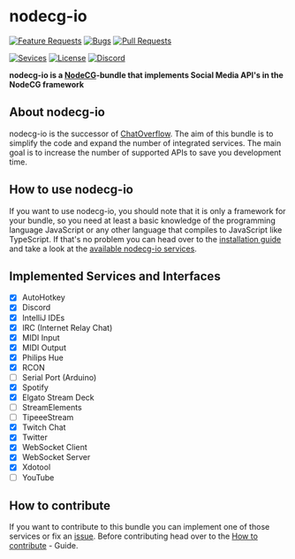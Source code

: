 # nodecg-io

[![Feature Requests](https://img.shields.io/github/issues/codeoverflow-org/nodecg-io/enhancement?label=Feature%20Requests&style=flat-square)](https://github.com/codeoverflow-org/nodecg-io/labels/enhancement)
[![Bugs](https://img.shields.io/github/issues/codeoverflow-org/nodecg-io/bug?label=Bugs&style=flat-square)](https://github.com/codeoverflow-org/nodecg-io/labels/bug)
[![Pull Requests](https://img.shields.io/github/issues-pr/codeoverflow-org/nodecg-io?label=Pull%20Requests&style=flat-square)](https://github.com/codeoverflow-org/nodecg-io/pulls)
<!-- Do not set the 'Services implemented' value manually. It's inserted automatically. -->
[![Sevices](https://img.shields.io/static/v1?label=Services%20implemented&message=16&color=blue&style=flat-square)](services.md)
[![License](https://img.shields.io/github/license/codeoverflow-org/nodecg-io?label=License&style=flat-square)](https://github.com/codeoverflow-org/nodecg-io/blob/master/LICENSE)
[![Discord](https://img.shields.io/badge/discord-join-7289DA.svg?logo=discord&style=flat-square)](https://discord.gg/sX2Gjbs/)

**nodecg-io is a [NodeCG](https://github.com/nodecg/nodecg)-bundle that implements Social Media API's in the NodeCG framework**

## About nodecg-io

nodecg-io is the successor of [ChatOverflow](https://github.com/codeoverflow-org/chatoverflow). The aim of this bundle is to simplify the code and expand the number of integrated services. The main goal is to increase the number of supported APIs to save you development time.

## How to use nodecg-io

If you want to use nodecg-io, you should note that it is only a framework for your bundle, so you need at least a basic knowledge of the programming language JavaScript or any other language that compiles to JavaScript like TypeScript. 
If that's no problem you can head over to the [installation guide](https://nodecg.io/getting_started/install/) and take a look at the [available nodecg-io services](https://nodecg.io/services/).

## Implemented Services and Interfaces

- [x] AutoHotkey
- [x] Discord
- [X] IntelliJ IDEs
- [x] IRC (Internet Relay Chat)
- [x] MIDI Input
- [x] MIDI Output
- [X] Philips Hue
- [x] RCON
- [ ] Serial Port (Arduino)
- [x] Spotify
- [X] Elgato Stream Deck 
- [ ] StreamElements
- [ ] TipeeeStream
- [x] Twitch Chat
- [x] Twitter
- [x] WebSocket Client
- [x] WebSocket Server
- [x] Xdotool
- [ ] YouTube

## How to contribute
If you want to contribute to this bundle you can implement one of those services or fix an [issue](https://github.com/codeoverflow-org/nodecg-io/issues). Before contributing head over to the [How to contribute](https://nodecg.io/contribute/contribute/) - Guide.
